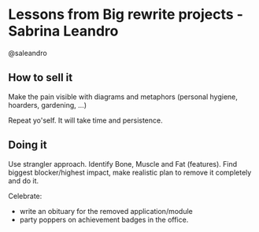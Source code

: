 # Lessons from Big rewrite projects - Sabrina Leandro
@saleandro

## How to sell it 
Make the pain visible with
diagrams and
metaphors (personal hygiene, hoarders, gardening, ...)

Repeat yo'self. It will take time and persistence.

## Doing it
Use strangler approach.
Identify Bone, Muscle and Fat (features).
Find biggest blocker/highest impact, make realistic plan to remove it completely and do it.

Celebrate:
* write an obituary for the removed application/module
* party poppers on achievement badges in the office.

